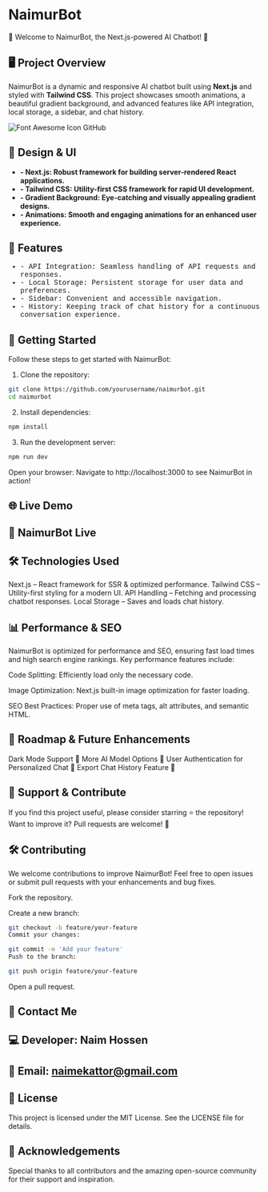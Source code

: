 # NaimurBot

🚀 Welcome to NaimurBot, the Next.js-powered AI Chatbot! 🚀

## 🖥️ Project Overview

NaimurBot is a dynamic and responsive AI chatbot built using **Next.js** and styled with **Tailwind CSS**. This project showcases smooth animations, a beautiful gradient background, and advanced features like API integration, local storage, a sidebar, and chat history.

![Font Awesome Icon](https://img.icons8.com/ios-filled/50/000000/github.png) GitHub

## 🎨 Design & UI

<ul style="font-family: Arial, list-type:bullet, sans-serif; font-weight: bold;">
<li>- Next.js: Robust framework for building server-rendered React applications.</li>
<li>- Tailwind CSS: Utility-first CSS framework for rapid UI development.</li>
<li>- Gradient Background: Eye-catching and visually appealing gradient designs.</li>
<li>- Animations: Smooth and engaging animations for an enhanced user experience.</li>
  
  
  
  
</ul>

## 🔧 Features

<ul style="font-family: 'Courier New', monospace; font-weight: 300;">
<li>- API Integration: Seamless handling of API requests and responses.</li>
<li>- Local Storage: Persistent storage for user data and preferences.</li>
<li>- Sidebar: Convenient and accessible navigation.</li>
<li>- History: Keeping track of chat history for a continuous conversation experience.</li>
  
  
  
  
</ul>

## 🚀 Getting Started

Follow these steps to get started with NaimurBot:

1. Clone the repository:

```bash
git clone https://github.com/yourusername/naimurbot.git
cd naimurbot
```

2. Install dependencies:

```bash
npm install
```

3. Run the development server:

```bash
npm run dev
```

Open your browser: Navigate to http://localhost:3000 to see NaimurBot in action!

## 🌐 Live Demo

## 🔗 NaimurBot Live

## 🛠️ Technologies Used

Next.js – React framework for SSR & optimized performance.
Tailwind CSS – Utility-first styling for a modern UI.
API Handling – Fetching and processing chatbot responses.
Local Storage – Saves and loads chat history.

## 📊 Performance & SEO

NaimurBot is optimized for performance and SEO, ensuring fast load times and high search engine rankings. Key performance features include:

Code Splitting: Efficiently load only the necessary code.

Image Optimization: Next.js built-in image optimization for faster loading.

SEO Best Practices: Proper use of meta tags, alt attributes, and semantic HTML.

## 📌 Roadmap & Future Enhancements

Dark Mode Support 🌙
More AI Model Options 🧠
User Authentication for Personalized Chat 🔐
Export Chat History Feature 📜

## 💙 Support & Contribute

If you find this project useful, please consider starring ⭐ the repository!
Want to improve it? Pull requests are welcome! 🎉

## 🛠️ Contributing

We welcome contributions to improve NaimurBot! Feel free to open issues or submit pull requests with your enhancements and bug fixes.

Fork the repository.

Create a new branch:

```bash
git checkout -b feature/your-feature
Commit your changes:
```

```bash
git commit -m 'Add your feature'
Push to the branch:
```

```bash
git push origin feature/your-feature
```

Open a pull request.

## 📩 Contact Me

## 💻 Developer: Naim Hossen

## 📧 Email: naimekattor@gmail.com

## 📜 License

This project is licensed under the MIT License. See the LICENSE file for details.

## 🧠 Acknowledgements

Special thanks to all contributors and the amazing open-source community for their support and inspiration.
